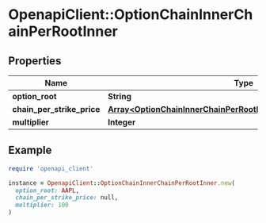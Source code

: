 # OpenapiClient::OptionChainInnerChainPerRootInner

## Properties

| Name | Type | Description | Notes |
| ---- | ---- | ----------- | ----- |
| **option_root** | **String** |  | [optional] |
| **chain_per_strike_price** | [**Array&lt;OptionChainInnerChainPerRootInnerChainPerStrikePriceInner&gt;**](OptionChainInnerChainPerRootInnerChainPerStrikePriceInner.md) |  | [optional] |
| **multiplier** | **Integer** |  | [optional] |

## Example

```ruby
require 'openapi_client'

instance = OpenapiClient::OptionChainInnerChainPerRootInner.new(
  option_root: AAPL,
  chain_per_strike_price: null,
  multiplier: 100
)
```

